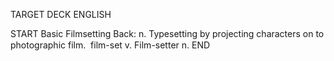 TARGET DECK
ENGLISH

START
Basic
Filmsetting
Back: n. Typesetting by projecting characters on to photographic film.  film-set v. Film-setter n.
END
